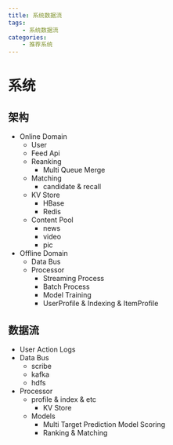 ```yaml
---
title: 系统数据流
tags:
	- 系统数据流
categories:
	- 推荐系统
---
```


# 系统

## 架构

- Online Domain
  - User
  - Feed Api
  - Reanking
    - Multi Queue Merge
  - Matching
    - candidate & recall
  - KV Store
    - HBase
    - Redis
  - Content Pool
    - news
    - video
    - pic
- Offline Domain
  - Data Bus
  - Processor
    - Streaming Process
    - Batch Process
    - Model Training
    - UserProfile & Indexing & ItemProfile

## 数据流

- User Action Logs
- Data Bus
  - scribe
  - kafka
  - hdfs
- Processor
  - profile & index & etc
    - KV Store
  - Models
    - Multi Target Prediction Model Scoring
    - Ranking & Matching